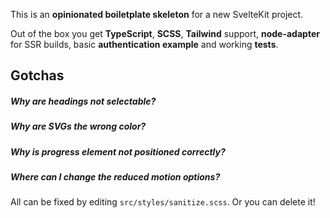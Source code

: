 This is an **opinionated boiletplate skeleton** for a new SvelteKit project.

Out of the box you get **TypeScript**, **SCSS**, **Tailwind** support, **node-adapter** for SSR builds, basic **authentication example** and working **tests**.

## Gotchas

##### Why are headings not selectable?

##### Why are SVGs the wrong color?

##### Why is progress element not positioned correctly?

##### Where can I change the reduced motion options?

All can be fixed by editing `src/styles/sanitize.scss`. Or you can delete it!

